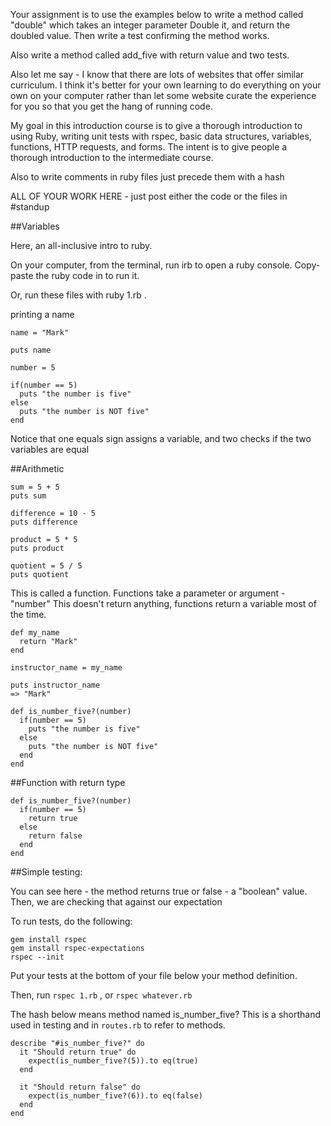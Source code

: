 Your assignment is to use the examples below to write a method called "double" which takes an integer parameter
Double it, and return the doubled value.
Then write a test confirming the method works.

Also write a method called add_five with return value and two tests.

Also let me say - I know that there are lots of websites that offer similar curriculum. I think it's better for your own
learning to do everything on your own on your computer rather than let some website curate the experience for you so that you get the hang of running code.

My goal in this introduction course is to give a thorough introduction to using Ruby, writing unit tests with rspec, basic data structures, variables, functions, HTTP requests, and forms. The intent is to give people a thorough introduction to the intermediate course.

Also to write comments in ruby files just precede them with a hash

ALL OF YOUR WORK HERE - just post either the code or the files in #standup

##Variables

Here, an all-inclusive intro to ruby.

On your computer, from the terminal, run irb to open a ruby console. Copy-paste the ruby code in to run it.

Or, run these files with ruby 1.rb .

printing a name

```
name = "Mark"

puts name

number = 5

if(number == 5)
  puts "the number is five"
else
  puts "the number is NOT five"
end
```

Notice that one equals sign assigns a variable, and two checks if the two variables are equal

##Arithmetic


```
sum = 5 + 5
puts sum

difference = 10 - 5
puts difference

product = 5 * 5
puts product

quotient = 5 / 5
puts quotient

```

This is called a function. Functions take a parameter or argument - "number"
This doesn't return anything, functions return a variable most of the time.

```
def my_name
  return "Mark"
end

instructor_name = my_name

puts instructor_name
=> "Mark"
```


```
def is_number_five?(number)
  if(number == 5)
    puts "the number is five"
  else
    puts "the number is NOT five"
  end
end

```


##Function with return type

```
def is_number_five?(number)
  if(number == 5)
    return true
  else
    return false
  end
end
```

##Simple testing:

You can see here - the method returns true or false - a "boolean" value. Then, we are checking that against our expectation


To run tests, do the following:

```
gem install rspec
gem install rspec-expectations
rspec --init
```

Put your tests at the bottom of your file below your method definition.

Then, run `rspec 1.rb` , or `rspec whatever.rb`

The hash below means method named is_number_five? This is a shorthand used in testing and in `routes.rb` to refer to methods.

```
describe "#is_number_five?" do
  it "Should return true" do
    expect(is_number_five?(5)).to eq(true)
  end

  it "Should return false" do
    expect(is_number_five?(6)).to eq(false)
  end
end
```
